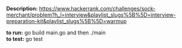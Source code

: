 

<b>Description:</b> https://www.hackerrank.com/challenges/sock-merchant/problem?h_l=interview&playlist_slugs%5B%5D=interview-preparation-kit&playlist_slugs%5B%5D=warmup

<b>to run:</b> go build main.go and then ./main \
<b>to test:</b> go test
